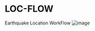 # LOC-FLOW
Earthquake Location WorkFlow
![image](https://user-images.githubusercontent.com/51533859/126005752-80eda51c-8757-47c0-92a8-912dd4bbb38d.png)
